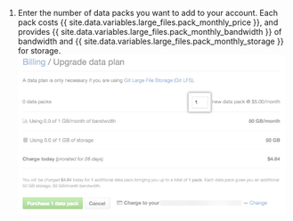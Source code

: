 1. Enter the number of data packs you want to add to your account. Each pack costs {{ site.data.variables.large_files.pack_monthly_price }}, and provides {{ site.data.variables.large_files.pack_monthly_bandwidth }} of bandwidth and {{ site.data.variables.large_files.pack_monthly_storage }} for storage. ![Purchase More data packs button](/assets/images/help/billing/data-pack-quantity-selector.png)
